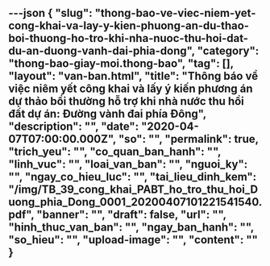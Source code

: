 ---json
{
    "slug": "thong-bao-ve-viec-niem-yet-cong-khai-va-lay-y-kien-phuong-an-du-thao-boi-thuong-ho-tro-khi-nha-nuoc-thu-hoi-dat-du-an-duong-vanh-dai-phia-dong",
    "category": "thong-bao-giay-moi.thong-bao",
    "tag": [],
    "layout": "van-ban.html",
    "title": "Thông báo về việc niêm yết công khai và lấy ý kiến phương án dự thảo bồi thường hỗ trợ khi nhà nước thu hồi đất dự án: Đường vành đai phía Đông",
    "description": "",
    "date": "2020-04-07T07:00:00.000Z",
    "so": "",
    "permalink": true,
    "trich_yeu": "",
    "co_quan_ban_hanh": "",
    "linh_vuc": "",
    "loai_van_ban": "",
    "nguoi_ky": "",
    "ngay_co_hieu_luc": "",
    "tai_lieu_dinh_kem": "/img/TB_39_cong_khai_PABT_ho_tro_thu_hoi_Duong_phia_Dong_0001_20200407101221541540.pdf",
    "banner": "",
    "draft": false,
    "url": "",
    "hinh_thuc_van_ban": "",
    "ngay_ban_hanh": "",
    "so_hieu": "",
    "upload-image": "",
    "__content__": ""
}
---
